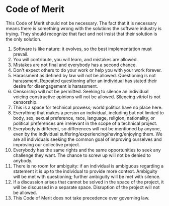 # Code of Merit

This Code of Merit should not be necessary. The fact that it is necessary means there is something wrong with the solutions the software industry is trying. They should recognize that fact and not insist that their solution is the only solution.

1. Software is like nature: it evolves, so the best implementation must prevail.
2. You will contribute, you will learn, and mistakes are allowed.
3. Mistakes are not final and everybody has a second chance.
4. Don't expect others to do your work or help you with your work forever. 
5. Harassment as defined by law will not be allowed. Questioning is not harassment. Repeated questioning after an individual has stated their desire for disengagement is harassment.
6. Censorship will not be permitted. Seeking to silence an individual voicing constructive opinions will not be allowed. Silencing vitriol is not censorship.
7. This is a space for technical prowess; world politics have no place here.
8. Everything that makes a person an individual, including but not limited to body, sex, sexual preference, race, language, religion, nationality, or political preferences are irrelevant in the scope of a technical project.
9. Everybody is different, so differences will not be mentioned by anyone, even by the individual suffering/experiencing/having/enjoying them. We are all individuals seeking the common goal of improving ourselves and improving our collective project.
10. Everybody has the same rights and the same opportunities to seek any challenge they want. The chance to screw up will not be denied to anybody.
11. There is no room for ambiguity: if an individual is ambiguous regarding a statement it is up to the individual to provide more context. Ambiguity will be met with questioning; further ambiguity will be met with silence.
12. If a discussion arises that cannot be solved in the space of the project, it will be discussed in a separate space. Disruption of the project will not be allowed.
13. This Code of Merit does not take precedence over governing law.
